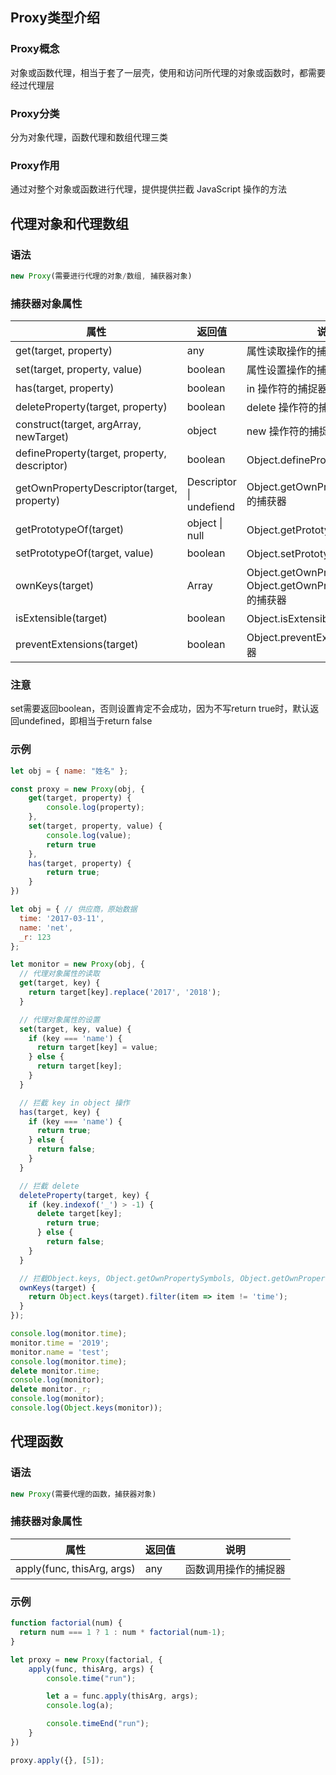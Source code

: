 ## Proxy类型介绍

### Proxy概念

对象或函数代理，相当于套了一层壳，使用和访问所代理的对象或函数时，都需要经过代理层

### Proxy分类

分为对象代理，函数代理和数组代理三类

### Proxy作用

通过对整个对象或函数进行代理，提供提供拦截 JavaScript 操作的方法



## 代理对象和代理数组

### 语法

```js
new Proxy(需要进行代理的对象/数组, 捕获器对象)
```

### 捕获器对象属性

| 属性                                         | 返回值                  | 说明                                                         |
| -------------------------------------------- | ----------------------- | ------------------------------------------------------------ |
| get(target, property)                        | any                     | 属性读取操作的捕捉器                                         |
| set(target, property, value)                 | boolean                 | 属性设置操作的捕捉器                                         |
| has(target, property)                        | boolean                 | in 操作符的捕捉器                                            |
| deleteProperty(target, property)             | boolean                 | delete 操作符的捕捉器                                        |
| construct(target, argArray, newTarget)       | object                  | new 操作符的捕捉器                                           |
| defineProperty(target, property, descriptor) | boolean                 | Object.defineProperty 的捕捉器                               |
| getOwnPropertyDescriptor(target, property)   | Descriptor \| undefiend | Object.getOwnPropertyDescriptor 的捕获器                     |
| getPrototypeOf(target)                       | object \| null          | Object.getPrototypeOf 的捕捉器                               |
| setPrototypeOf(target, value)                | boolean                 | Object.setPrototypeOf的捕捉器                                |
| ownKeys(target)                              | Array                   | Object.getOwnPropertyNames和Object.getOwnPropertySymbols 的捕获器 |
| isExtensible(target)                         | boolean                 | Object.isExtensible 的捕获器                                 |
| preventExtensions(target)                    | boolean                 | Object.preventExtensions 的捕获器                            |

### 注意

set需要返回boolean，否则设置肯定不会成功，因为不写return true时，默认返回undefined，即相当于return false

### 示例

```js
let obj = { name: "姓名" };

const proxy = new Proxy(obj, {
    get(target, property) {
        console.log(property);
    },
    set(target, property, value) {
    	console.log(value);
        return true
	},
    has(target, property) {
        return true;
    }
})
```

```js
let obj = { // 供应商，原始数据
  time: '2017-03-11',
  name: 'net',
  _r: 123
};

let monitor = new Proxy(obj, {
  // 代理对象属性的读取
  get(target, key) {
    return target[key].replace('2017', '2018');
  }

  // 代理对象属性的设置
  set(target, key, value) {
    if (key === 'name') {
      return target[key] = value;
    } else {
      return target[key];
    }
  }

  // 拦截 key in object 操作
  has(target, key) {
    if (key === 'name') {
      return true;
    } else {
      return false;
    }
  }

  // 拦截 delete
  deleteProperty(target, key) {
    if (key.indexof('_') > -1) {
      delete target[key];
        return true;
      } else {
        return false;
    }
  }

  // 拦截Object.keys, Object.getOwnPropertySymbols, Object.getOwnPropertyNames
  ownKeys(target) {
    return Object.keys(target).filter(item => item != 'time');
  }
});

console.log(monitor.time);
monitor.time = '2019';
monitor.name = 'test';
console.log(monitor.time);
delete monitor.time;
console.log(monitor);
delete monitor._r;
console.log(monitor);
console.log(Object.keys(monitor));
```



## 代理函数

### 语法

```js
new Proxy(需要代理的函数，捕获器对象)
```

### 捕获器对象属性

| 属性                       | 返回值 | 说明                 |
| -------------------------- | ------ | -------------------- |
| apply(func, thisArg, args) | any    | 函数调用操作的捕捉器 |

### 示例

```js
function factorial(num) {
  return num === 1 ? 1 : num * factorial(num-1);
}

let proxy = new Proxy(factorial, {
    apply(func, thisArg, args) {
        console.time("run");

        let a = func.apply(thisArg, args);
        console.log(a);

        console.timeEnd("run");
    }
})

proxy.apply({}, [5]);
```
